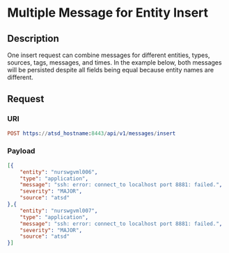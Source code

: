 # Multiple Message for Entity Insert

## Description

One insert request can combine messages for different entities, types, sources, tags, messages, and times. In the example below, both messages will be persisted despite all fields being equal because entity names are different.

## Request

### URI

```elm
POST https://atsd_hostname:8443/api/v1/messages/insert
```

### Payload

```json
[{
    "entity": "nurswgvml006",
    "type": "application",
    "message": "ssh: error: connect_to localhost port 8881: failed.",
    "severity": "MAJOR",
    "source": "atsd"
},{
    "entity": "nurswgvml007",
    "type": "application",
    "message": "ssh: error: connect_to localhost port 8881: failed.",
    "severity": "MAJOR",
    "source": "atsd"
}]
```
